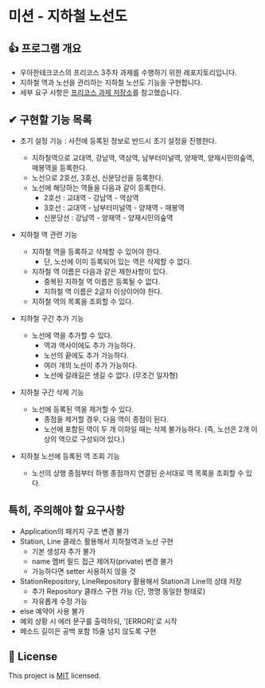 # 미션 - 지하철 노선도

## 👍 프로그램 개요
- 우아한테크코스의 프리코스 3주차 과제를 수행하기 위한 레포지토리입니다.
- 지하철 역과 노선을 관리하는 지하철 노선도 기능을 구현합니다.
- 세부 요구 사항은 [프리코스 과제 저장소](https://github.com/woowacourse/java-subway-map-precourse)를 참고했습니다.

## ✔ 구현할 기능 목록
- 초기 설정 기능 : 사전에 등록된 정보로 반드시 초기 설정을 진행한다.
  - 지하철역으로 교대역, 강남역, 역삼역, 남부터미널역, 양재역, 양재시민의숲역, 매봉역을 등록한다.
  - 노선으로 2호선, 3호선, 신분당선을 등록한다.
  - 노선에 해당하는 역들을 다음과 같이 등록한다.
    - 2호선 : 교대역 - 강남역 - 역삼역
    - 3호선 : 교대역 - 남부터미널역 - 양재역 - 매봉역
    - 신분당선 : 강남역 - 양재역 - 양재시민의숲역

- 지하철 역 관련 기능
  - 지하철 역을 등록하고 삭제할 수 있어야 한다.
    - 단, 노선에 이미 등록되어 있는 역은 삭제할 수 없다.
  - 지하철 역 이름은 다음과 같은 제한사항이 있다.
    - 중복된 지하철 역 이름은 등록될 수 없다.
    - 지하철 역 이름은 2글자 이상이어야 한다.
  - 지하철 역의 목록을 조회할 수 있다.

- 지하철 구간 추가 기능
  - 노선에 역을 추가할 수 있다.
    - 역과 역사이에도 추가 가능하다.
    - 노선의 끝에도 추가 가능하다.
    - 여러 개의 노선이 추가 가능하다.
    - 노선에 갈래길은 생길 수 없다. (무조건 일자형)

- 지하철 구간 삭제 기능
  - 노선에 등록된 역을 제거할 수 있다.
    - 종점을 제거할 경우, 다음 역이 종점이 된다.
    - 노선에 포함된 역이 두 개 이하일 때는 삭제 불가능하다. (즉, 노선은 2개 이상의 역으로 구성되어 있다.)

- 지하철 노선에 등록된 역 조회 기능
  - 노선의 상행 종점부터 하행 종점까지 연결된 순서대로 역 목록을 조회할 수 있다.

## 특히, 주의해야 할 요구사항
- Application의 패키지 구조 변경 불가
- Station, Line 클래스 활용해서 지하철역과 노선 구현
  - 기본 생성자 추가 불가
  - name 멤버 필드 접근 제어자(private) 변경 불가
  - 가능하다면 setter 사용하지 않을 것
- StationRepository, LineRepository 활용해서 Station과 Line의 상태 저장
  - 추가 Repository 클래스 구현 가능 (단, 명명 동일한 형태로)
  - 자유롭게 수정 가능
- else 예약어 사용 불가
- 예외 상황 시 에러 문구를 출력하되, '[ERROR]'로 시작
- 메소드 길이은 공백 포함 15줄 넘지 않도록 구현

## 📝 License

This project is [MIT](https://github.com/woowacourse/java-subway-map-precourse/blob/master/LICENSE.md) licensed.
